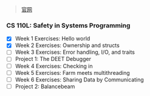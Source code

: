 > [官网](https://reberhardt.com/cs110l/spring-2020/)
### CS 110L: Safety in Systems Programming

- [X] Week 1 Exercises: Hello world
- [X] Week 2 Exercises: Ownership and structs
- [ ] Week 3 Exercises: Error handling, I/O, and traits
- [ ] Project 1: The DEET Debugger
- [ ] Week 4 Exercises: Checking in
- [ ] Week 5 Exercises: Farm meets multithreading
- [ ] Week 6 Exercises: Sharing Data by Communicating
- [ ] Project 2: Balancebeam